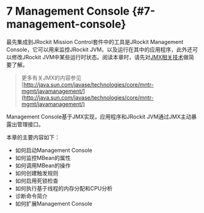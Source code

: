 # 7 Management Console {#7-management-console}

最先集成到JRockit Mission Control套件中的工具是JRockit Management Console，它可以用来监控JRockit JVM，以及运行在其中的应用程序，此外还可以修改JRockit JVM中某些运行时状态。阅读本章时，请先对[JMX相关技术](http://www.oracle.com/technetwork/java/javase/tech/javamanagement-140525.html)做简要了解。

> 更多有关JMX的内容参见[http://java.sun.com/javase/technologies/core/mntr-mgmt/javamanagement/](http://java.sun.com/javase/technologies/core/mntr-mgmt/javamanagement/)

Management Console基于JMX实现，应用程序和JRockit JVM通过JMX主动暴露出管理接口。

本章的主要内容如下：

* 如何启动Management Console
* 如何监控MBean的属性
* 如何调用MBean的操作
* 如何创建触发规则
* 如何启用死锁检查
* 如何执行基于线程的内存分配和CPU分析
* 诊断命令简介
* 如何扩展Management Console




